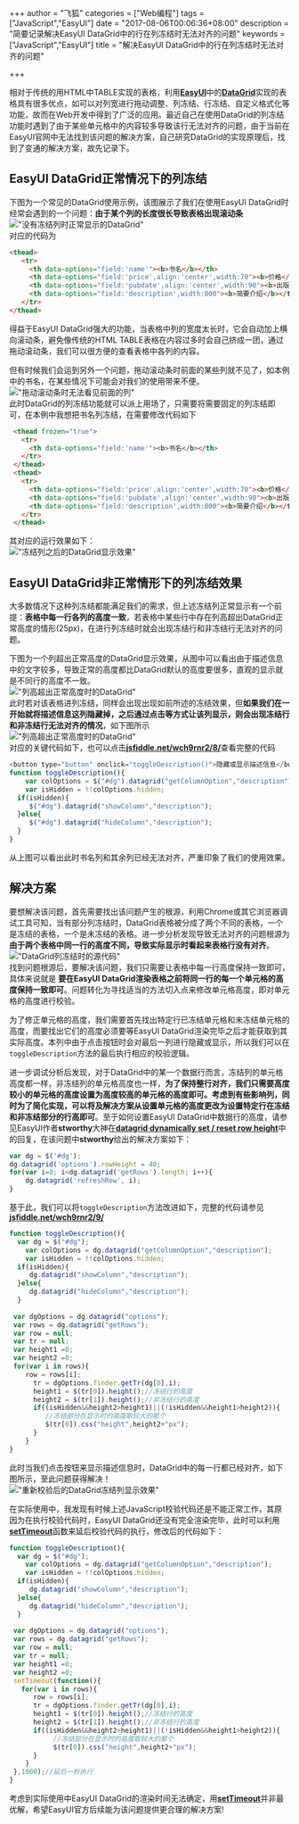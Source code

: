 +++
author = "飞狐"
categories = ["Web编程"]
tags = ["JavaScript","EasyUI"]
date = "2017-08-06T00:06:36+08:00"
description = "简要记录解决EasyUI DataGrid中的行在列冻结时无法对齐的问题"
keywords = ["JavaScript","EasyUI"]
title = "解决EasyUI DataGrid中的行在列冻结时无法对齐的问题"

+++

相对于传统的用HTML中TABLE实现的表格，利用[**EasyUI**](https://www.jeasyui.com)中的[**DataGrid**](https://www.jeasyui.com/demo/main/index.php?plugin=DataGrid)实现的表格具有很多优点，如可以对列宽进行拖动调整、列冻结、行冻结、自定义格式化等功能，故而在Web开发中得到了广泛的应用。最近自己在使用DataGrid的列冻结功能时遇到了由于某些单元格中的内容较多导致该行无法对齐的问题，由于当前在EasyUI官网中无法找到该问题的解决方案，自己研究DataGrid的实现原理后，找到了变通的解决方案，故先记录下。

<!--more-->

## EasyUI DataGrid正常情况下的列冻结

下图为一个常见的DataGrid使用示例，该图展示了我们在使用EasyUI DataGrid时经常会遇到的一个问题：**由于某个列的长度很长导致表格出现滚动条**  
!["没有冻结列时正常显示的DataGrid"](/blog_img/web/easyui-datagrid-row-not-align-when-column-frozen/datagrid-no-frozen-column1.png "没有冻结列时正常显示的DataGrid")  
对应的代码为  

```html
<thead>
   <tr>
     <th data-options="field:'name'"><b>书名</b></th>
     <th data-options="field:'price',align:'center',width:70"><b>价格</b></th>
     <th data-options="field:'pubdate',align:'center',width:90"><b>出版日期</b></th>
     <th data-options="field:'description',width:800"><b>简要介绍</b></th>
   </tr>
</thead>
```
得益于EasyUI DataGrid强大的功能，当表格中列的宽度太长时，它会自动加上横向滚动条，避免像传统的HTML TABLE表格在内容过多时会自己挤成一团，通过拖动滚动条，我们可以很方便的查看表格中各列的内容。

但有时候我们会运到另外一个问题，拖动滚动条时前面的某些列就不见了，如本例中的书名，在某些情况下可能会对我们的使用带来不便。  
!["拖动滚动条时无法看见前面的列"](/blog_img/web/easyui-datagrid-row-not-align-when-column-frozen/datagrid-no-frozen-column2.png "拖动滚动条时无法看见前面的列")    
此时DataGrid的列冻结功能就可以派上用场了，只需要将需要固定的列冻结即可，在本例中我想把书名列冻结，在需要修改代码如下  

```html
 <thead frozen="true">
   <tr>
     <th data-options="field:'name'"><b>书名</b></th>
   </tr>
 </thead>
 <thead>
   <tr>
     <th data-options="field:'price',align:'center',width:70"><b>价格</b></th>
     <th data-options="field:'pubdate',align:'center',width:90"><b>出版日期</b></th>
     <th data-options="field:'description',width:800"><b>简要介绍</b></th>
   </tr>
 </thead>
```
其对应的运行效果如下：  
!["冻结列之后的DataGrid显示效果"](/blog_img/web/easyui-datagrid-row-not-align-when-column-frozen/datagrid-frozen-column1.png "冻结列之后的DataGrid显示效果")

## EasyUI DataGrid非正常情形下的列冻结效果  

大多数情况下这种列冻结都能满足我们的需求，但上述冻结列正常显示有一个前提：**表格中每一行各列的高度一致**，若表格中某些行中存在列高超出DataGrid正常高度的情形(25px)，在进行列冻结时就会出现冻结行和非冻结行无法对齐的问题。

下图为一个列超出正常高度的DataGrid显示效果，从图中可以看出由于描述信息中的文字较多，导致正常的高度都比DataGrid默认的高度要很多，直观的显示就是不同行的高度不一致。    
!["列高超出正常高度时的DataGrid"](/blog_img/web/easyui-datagrid-row-not-align-when-column-frozen/datagrid-no-frozen-column3.png "列高超出正常高度时的DataGrid")  
此时若对该表格进列冻结，同样会出现出现如前所述的冻结效果，但**如果我们在一开始就将描述信息这列隐藏掉，之后通过点击等方式让该列显示，则会出现冻结行和非冻结行无法对齐的情况**，如下图所示     
!["列高超出正常高度时的DataGrid"](/blog_img/web/easyui-datagrid-row-not-align-when-column-frozen/datagrid-frozen-column-not-align-row.png "列高超出正常高度时的DataGrid")   
对应的关键代码如下，也可以点击[**jsfiddle.net/wch9rnr2/8/**](https://jsfiddle.net/wch9rnr2/8/)查看完整的代码

```javascript
<button type="button" onclick="toggleDescription()">隐藏或显示描述信息</button>
function toggleDescription(){
	var colOptions = $("#dg").datagrid("getColumnOption","description");
	var isHidden = !!colOptions.hidden;
  if(isHidden){
     $("#dg").datagrid("showColumn","description");
  }else{
     $("#dg").datagrid("hideColumn","description");
  }
}
```
从上图可以看出此时书名列和其余列已经无法对齐，严重印象了我们的使用效果。

## 解决方案

要想解决该问题，首先需要找出该问题产生的根源，利用Chrome或其它浏览器调试工具可知，当有部分列冻结时，DataGrid表格被分成了两个不同的表格，一个是冻结的表格，一个是未冻结的表格。进一步分析发现导致无法对齐的问题根源为 **由于两个表格中同一行的高度不同，导致实际显示时看起来表格行没有对齐**。  
!["DataGrid列冻结时的源代码"](/blog_img/web/easyui-datagrid-row-not-align-when-column-frozen/datagrid-frozen-source-element.png "DataGrid列冻结时的源代码")    
找到问题根源后，要解决该问题，我们只需要让表格中每一行高度保持一致即可，具体来说就是 **要在EasyUI DataGrid渲染表格之前将同一行的每一个单元格的高度保持一致即可**。问题转化为寻找适当的方法切入点来修改单元格高度，即对单元格的高度进行校验。

为了修正单元格的高度，我们需要首先找出特定行已冻结单元格和未冻结单元格的高度，而要找出它们的高度必须要等EasyUI DataGrid渲染完毕之后才能获取到其实际高度。本列中由于点击按钮时会对最后一列进行隐藏或显示，所以我们可以在`toggleDescription`方法的最后执行相应的校验逻辑。

进一步调试分析后发现，对于DataGrid中的某一个数据行而言，冻结列的单元格高度都一样，非冻结列的单元格高度也一样，**为了保持整行对齐，我们只需要高度较小的单元格的高度设置为高度较高的单元格的高度即可。考虑到有些影响列，同时为了简化实现，可以将及解决方案从设置单元格的高度更改为设置特定行在冻结和非冻结部分的行高即可**。至于如何设置EasyUI DataGrid中数据行的高度，请参见EasyUI作者**stworthy**大神在[**datagrid dynamically set / reset row height**](http://www.jeasyui.com/forum/index.php?topic=4951.0)中的回复，在该问题中**stworthy**给出的解决方案如下：
```javascript
var dg = $('#dg');
dg.datagrid('options').rowHeight = 40;
for(var i=0; i<dg.datagrid('getRows').length; i++){
    dg.datagrid('refreshRow', i);
}
```
基于此，我们可以将`toggleDescription`方法改进如下，完整的代码请参见[**jsfiddle.net/wch9rnr2/9/**](https://jsfiddle.net/wch9rnr2/9/)
```javascript
function toggleDescription(){
  var dg = $("#dg");
	var colOptions = dg.datagrid("getColumnOption","description");
	var isHidden = !!colOptions.hidden;
  if(isHidden){
     dg.datagrid("showColumn","description");
  }else{
     dg.datagrid("hideColumn","description");
  }
 
 var dgOptions = dg.datagrid("options");
 var rows = dg.datagrid("getRows");
 var row = null;
 var tr = null;
 var height1 =0;
 var height2 =0;
 for(var i in rows){
    row = rows[i];
	  tr = dgOptions.finder.getTr(dg[0],i);
	  height1 = $(tr[0]).height();//冻结行的高度
	  height2 = $(tr[1]).height();//非冻结行的高度
	  if((isHidden&&height2>height1)||(!isHidden&&height1>height2)){
         //冻结部分在显示时的高度取较大的那个
         $(tr[0]).css("height",height2+"px");
	  }
	}
}
```
此时当我们点击按钮来显示描述信息时，DataGrid中的每一行都已经对齐，如下图所示，至此问题获得解决！   
!["重新校验后的DataGrid冻结列显示效果"](/blog_img/web/easyui-datagrid-row-not-align-when-column-frozen/datagrid-frozen-column2.png "重新校验后的DataGrid冻结列显示效果")

在实际使用中，我发现有时候上述JavaScript校验代码还是不能正常工作，其原因为在执行校验代码时，EasyUI DataGrid还没有完全渲染完毕，此时可以利用[**setTimeout**](https://www.w3schools.com/JSREF/met_win_setTimeout.asp)函数来延后校验代码的执行，修改后的代码如下：  
```javascript
function toggleDescription(){
  var dg = $("#dg");
	var colOptions = dg.datagrid("getColumnOption","description");
	var isHidden = !!colOptions.hidden;
  if(isHidden){
     dg.datagrid("showColumn","description");
  }else{
     dg.datagrid("hideColumn","description");
  }
 
 var dgOptions = dg.datagrid("options");
 var rows = dg.datagrid("getRows");
 var row = null;
 var tr = null;
 var height1 =0;
 var height2 =0;
 setTimeout(function(){
   for(var i in rows){
      row = rows[i];
      tr = dgOptions.finder.getTr(dg[0],i);
      height1 = $(tr[0]).height();//冻结行的高度
      height2 = $(tr[1]).height();//非冻结行的高度
      if((isHidden&&height2>height1)||(!isHidden&&height1>height2)){
           //冻结部分在显示时的高度取较大的那个
           $(tr[0]).css("height",height2+"px");
      }
    } 
 },1000);//延后一秒执行
}
```
考虑到实际使用中EasyUI DataGrid的渲染时间无法确定，用[**setTimeout**](https://www.w3schools.com/JSREF/met_win_setTimeout.asp)并非最优解，希望EasyUI官方后续能为该问题提供更合理的解决方案!